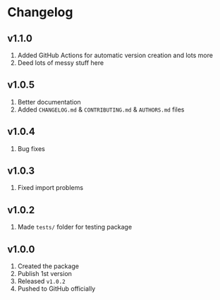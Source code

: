 # Changelog

## v1.1.0

1. Added GitHub Actions for automatic version creation and lots more
2. Deed lots of messy stuff here

## v1.0.5

1. Better documentation
2. Added `CHANGELOG.md` & `CONTRIBUTING.md` & `AUTHORS.md` files

## v1.0.4

1. Bug fixes

## v1.0.3

1. Fixed import problems

## v1.0.2

1. Made `tests/` folder for testing package

## v1.0.0

1. Created the package
2. Publish 1st version
3. Released `v1.0.2`
4. Pushed to GitHub officially
